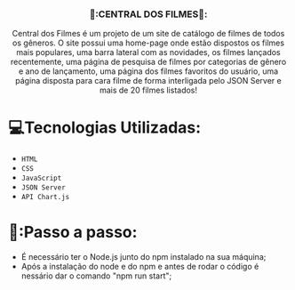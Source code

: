 <h3 align="center">
  🎥:CENTRAL DOS FILMES🎥:
</h3>
<p align="center">
  Central dos Filmes é um projeto de um site de catálogo de filmes de todos os gêneros. O site possui uma home-page onde estão dispostos os filmes mais populares, uma barra lateral com as novidades, os filmes lançados recentemente, uma página de pesquisa de filmes por categorias de gênero e ano de lançamento, uma página dos filmes favoritos do usuário, uma página disposta para cara filme de forma interligada pelo JSON Server e mais de 20 filmes listados!
</p>

#  :computer:Tecnologias Utilizadas:

- `HTML`
- `CSS`
- `JavaScript`
- `JSON Server`
- `API Chart.js`

#  🧰:Passo a passo:

- É necessário ter o Node.js junto do npm instalado na sua máquina;
- Após a instalação do node e do npm e antes de rodar o código é nessário dar o comando "npm run start";
